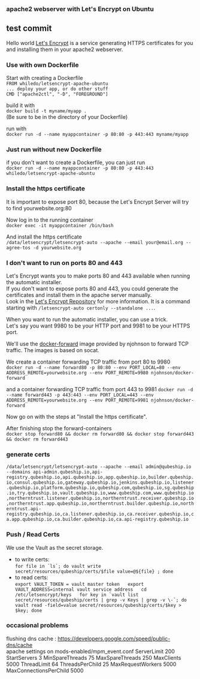 ### apache2 webserver with Let's Encrypt on Ubuntu
## test commit ##
Hello world
[Let's Encrypt](https://github.com/letsencrypt/letsencrypt) is a service generating HTTPS certificates for you and installing them in your apache2 webserver.

### Use with own Dockerfile  
Start with creating a Dockerfile  
`FROM whiledo/letsencrypt-apache-ubuntu`  
`... deploy your app, or do other stuff`  
`CMD ["apache2ctl", "-D", "FOREGROUND"]`  

build it with  
`docker build -t myname/myapp .`  
(Be sure to be in the directory of your Dockerfile)

run with  
`docker run -d --name myappcontainer -p 80:80 -p 443:443 myname/myapp`  

### Just run without new Dockerfile  
if you don't want to create a Dockerfile, you can just run  
`docker run -d --name myappcontainer -p 80:80 -p 443:443 whiledo/letsencrypt-apache-ubuntu`

### Install the https certificate  
It is important to expose port 80, because the Let's Encrypt Server will try to find yourwebsite.org:80  

Now log in to the running container  
`docker exec -it myappcontainer /bin/bash`  

And install the https certificate  
`/data/letsencrypt/letsencrypt-auto --apache --email your@email.org --agree-tos -d yourwebsite.org`  

### I don't want to run on ports 80 and 443  
Let's Encrypt wants you to make ports 80 and 443 available when running the automatic installer.  
If you don't want to expose ports 80 and 443, you could generate the certificates and install them in the apache server manually.  
Look in the [Let's Encrypt Repository](https://github.com/letsencrypt/letsencrypt) for more information.
It is a command starting with `/letsencrypt-auto certonly --standalone ...`.  


When you want to run the automatic installer, you can use a trick.  
Let's say you want 9980 to be your HTTP port and 9981 to be your HTTPS port.  

We'll use the [docker-forward](https://hub.docker.com/r/njohnson/docker-forward/) image provided by njohnson to forward TCP traffic. The images is based on socat.  

We create a container forwarding TCP traffic from port 80 to 9980  
`docker run -d --name forward80 -p 80:80 --env PORT_LOCAL=80 --env ADDRESS_REMOTE=yourwebsite.org --env PORT_REMOTE=9980 njohnson/docker-forward`  

and a container forwarding TCP traffic from port 443 to 9981
`docker run -d --name forward443 -p 443:443 --env PORT_LOCAL=443 --env ADDRESS_REMOTE=yourwebsite.org --env PORT_REMOTE=9981 njohnson/docker-forward`  

Now go on with the steps at "Install the https certificate".  

After finishing stop the forward-containers  
`docker stop forward80 && docker rm forward80 && docker stop forward443 && docker rm forward443`  
### generate certs  

`` /data/letsencrypt/letsencrypt-auto --apache --email admin@qubeship.io --domains api-admin.qubeship.io,api-registry.qubeship.io,api.qubeship.io,app.qubeship.io,builder.qubeship.io,consul.qubeship.io,gateway.qubeship.io,jenkins.qubeship.io,listener.qubeship.io,platform.qubeship.io,qubeship.com,qubeship.io,sg.qubeship.io,try.qubeship.io,vault.qubeship.io,www.qubeship.com,www.qubeship.io,northerntrust.listener.qubeship.io,northerntrust.receiver.qubeship.io,northerntrust.app.qubeship.io,northerntrust.builder.qubeship.io,northerntrust.api-registry.qubeship.io,ca.listener.qubeship.io,ca.receiver.qubeship.io,ca.app.qubeship.io,ca.builder.qubeship.io,ca.api-registry.qubeship.io
``  

### Push / Read Certs  
We use the Vault as the secret storage.
* to write certs:  
``for file in `ls`; do vault write secret/resources/qubeship/certs/$file value=@${file} ; done``
* to read certs:  
``
export VAULT_TOKEN = vault master token  
export VAULT_ADDRESS=internal vault service address  
cd /etc/letsencrypt/keys  
for key in `vault list secret/resources/qubeship/certs | grep -v Keys | grep -v \-`; do vault read -field=value secret/resources/qubeship/certs/$key > $key; done  
``

### occasional problems
flushing dns cache : https://developers.google.com/speed/public-dns/cache  
apache settings on mods-enabled/mpm_event.conf
        ServerLimit          200
        StartServers                     3
        MinSpareThreads          75
        MaxSpareThreads          250
        MaxClients               5000
        ThreadLimit                      64
        ThreadsPerChild          25
        MaxRequestWorkers         5000
        MaxConnectionsPerChild   5000
